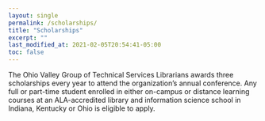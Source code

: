 ```yaml
---
layout: single
permalink: /scholarships/
title: "Scholarships"
excerpt: ""
last_modified_at: 2021-02-05T20:54:41-05:00
toc: false
---
```


The Ohio Valley Group of Technical Services Librarians awards three scholarships every year to attend the organization’s annual conference. Any full or part-time student enrolled in either on-campus or distance learning courses at an ALA-accredited library and information science school in Indiana, Kentucky or Ohio is eligible to apply.